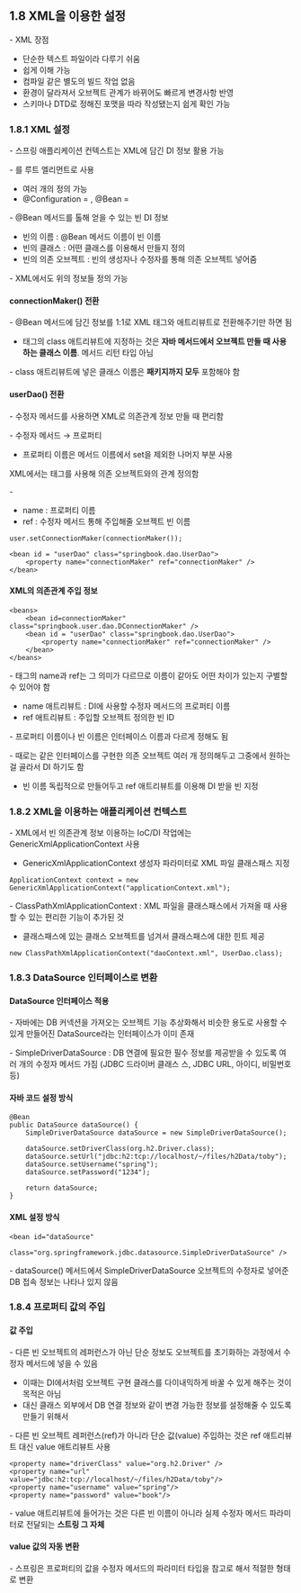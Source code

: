 ## 1.8 XML을 이용한 설정

\- XML 장점

-   단순한 텍스트 파일이라 다루기 쉬움
-   쉽게 이해 가능
-   컴파일 같은 별도의 빌드 작업 없음
-   환경이 달라져서 오브젝트 관계가 바뀌어도 빠르게 변경사항 반영
-   스키마나 DTD로 정해진 포맷을 따라 작성됐는지 쉽게 확인 가능

### 1.8.1 XML 설정

\- 스프링 애플리케이션 컨텍스트는 XML에 담긴 DI 정보 활용 가능

\- <beans>를 루트 엘리먼트로 사용

-   여러 개의 <bean> 정의 가능
-   @Configuration = <beans>, @Bean = <bean>

\- @Bean 메서드를 톨해 얻을 수 있는 빈 DI 정보

-   빈의 이름 : @Bean 메서드 이름이 빈 이름
-   빈의 클래스 : 어떤 클래스를 이용해서 만들지 정의
-   빈의 의존 오브젝트 : 빈의 생성자나 수정자를 통해 의존 오브젝트 넣어줌

\- XML에서도 위의 정보들 정의 가능

#### connectionMaker() 전환

\- @Bean 메서드에 담긴 정보를 1:1로 XML 태그와 애트리뷰트로 전환해주기만 하면 됨

-   <bean> 태그의 class 애트리뷰트에 지정하는 것은 **자바 메서드에서 오브젝트 만들 때 사용하는 클래스 이름**. 메서드 리턴 타입 아님

\- class 애트리뷰트에 넣은 클래스 이름은 **패키지까지 모두** 포함해야 함

#### userDao() 전환

\- 수정자 메서드를 사용하면 XML로 의존관계 정보 만들 때 편리함

\- 수정자 메서드 → 프로퍼티

-   프로퍼티 이름은 메서드 이름에서 set을 제외한 나머지 부분 사용

XML에서는 <property> 태그를 사용해 의존 오브젝트와의 관계 정의함

\- <property>

-   name : 프로퍼티 이름
-   ref : 수정자 메서드 통해 주입해줄 오브젝트 빈 이름

```
user.setConnectionMaker(connectionMaker());
```

```
<bean id = "userDao" class="springbook.dao.UserDao">
	<property name="connectionMaker" ref="connectionMaker" />
</bean>
```

#### XML의 의존관계 주입 정보

```
<beans>
	<bean id=connectionMaker" class="springbook.user.dao.DConnectionMaker" />
	<bean id = "userDao" class="springbook.dao.UserDao">
		<property name="connectionMaker" ref="connectionMaker" />
	</bean>
</beans>
```

\- <property> 태그의 name과 ref는 그 의미가 다르므로 이름이 같아도 어떤 차이가 있는지 구별할 수 있어야 함

-   name 애트리뷰트 : DI에 사용할 수정자 메서드의 프로퍼티 이름
-   ref 애트리뷰트 : 주입할 오브젝트 정의한 빈 ID

\- 프로퍼티 이름이나 빈 이름은 인터페이스 이름과 다르게 정해도 됨

\- 때로는 같은 인터페이스를 구현한 의존 오브젝트 여러 개 정의해두고 그중에서 원하는 걸 골라서 DI 하기도 함

-   빈 이름 독립적으로 만들어두고 ref 애트리뷰트를 이용해 DI 받을 빈 지정

### 1.8.2 XML을 이용하는 애플리케이션 컨텍스트

\- XML에서 빈 의존관계 정보 이용하는 IoC/DI 작업에는 GenericXmlApplicationContext 사용

-   GenericXmlApplicationContext 생성자 파라미터로 XML 파일 클래스패스 지정

```
ApplicationContext context = new GenericXmlApplicationContext("applicationContext.xml");
```

\- ClassPathXmlApplicationContext : XML 파일을 클래스패스에서 가져올 때 사용할 수 있는 편리한 기능이 추가된 것

-   클래스패스에 있는 클래스 오브젝트를 넘겨서 클래스패스에 대한 힌트 제공

```
new ClassPathXmlApplicationContext("daoContext.xml", UserDao.class);
```

### 1.8.3 DataSource 인터페이스로 변환

#### DataSource 인터페이스 적용

\- 자바에는 DB 커넥션을 가져오는 오브젝트 기능 추상화해서 비슷한 용도로 사용할 수 있게 만들어진 DataSource라는 인터페이스가 이미 존재

\- SimpleDriverDataSource : DB 연결에 필요한 필수 정보를 제공받을 수 있도록 여러 개의 수정자 메서드 가짐 (JDBC 드라이버 클래스 스, JDBC URL, 아이디, 비밀번호 등)

#### 자바 코드 설정 방식 

```
@Bean
public DataSource dataSource() {
    SimpleDriverDataSource dataSource = new SimpleDriverDataSource();

    dataSource.setDriverClass(org.h2.Driver.class);
    dataSource.setUrl("jdbc:h2:tcp://localhost/~/files/h2Data/toby");
    dataSource.setUsername("spring");
    dataSource.setPassword("1234");

    return dataSource;
}
```

#### XML 설정 방식

```
<bean id="dataSource"
      class="org.springframework.jdbc.datasource.SimpleDriverDataSource" />
```

\- dataSource() 메서드에서 SimpleDriverDataSource 오브젝트의 수정자로 넣어준 DB 접속 정보는 나타나 있지 않음

### 1.8.4 프로퍼티 값의 주입

#### 값 주입

\- 다른 빈 오브젝트의 레퍼런스가 아닌 단순 정보도 오브젝트를 초기화하는 과정에서 수정자 메서드에 넣을 수 있음

-   이때는 DI에서처럼 오브젝트 구현 클래스를 다이내믹하게 바꿀 수 있게 해주는 것이 목적은 아님
-   대신 클래스 외부에서 DB 연결 정보와 같이 변경 가능한 정보를 설정해줄 수 있도록 만들기 위해서

\- 다른 빈 오브젝트 레퍼런스(ref)가 아니라 단순 값(value) 주입하는 것은 ref 애트리뷰트 대신 value 애트리뷰트 사용

```
<property name="driverClass" value="org.h2.Driver" />
<property name="url" value="jdbc:h2:tcp://localhost/~/files/h2Data/toby"/>
<property name="username" value="spring"/>
<property name="password" value="book"/>
```

\- value 애트리뷰트에 들어가는 것은 다른 빈 이름이 아니라 실제 수정자 메서드 파라미터로 전달되는 **스트링 그 자체**

#### value 값의 자동 변환

\- 스프링은 프로퍼티의 값을 수정자 메서드의 파라미터 타입을 참고로 해서 적절한 형태로 변환
